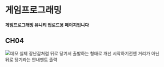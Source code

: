 # 게임프로그래밍
**게임프로그래밍 유니티 업로드용 페이지입니다**

## CH04
![데모](https://youtu.be/Z2tS8nfztOE)
실제 장난감처럼 뒤로 당겨서 출발하는 형태로 개선
시작하기전엔 거리가 아닌 뒤로 당기라는 안내멘트 출력
